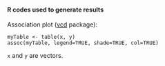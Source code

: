 #### R codes used to generate results 

Association plot ([vcd](https://cran.r-project.org/web/packages/vcd/vcd.pdf) package): 

``` {r} 
myTable <- table(x, y)
assoc(myTable, legend=TRUE, shade=TRUE, col=TRUE)
```

`x` and `y` are vectors. 
